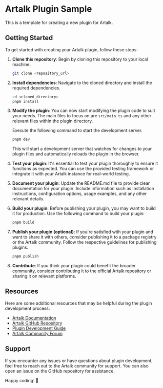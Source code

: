 # Artalk Plugin Sample

This is a template for creating a new plugin for Artalk.

## Getting Started

To get started with creating your Artalk plugin, follow these steps:

1. **Clone this repository**: Begin by cloning this repository to your local machine.
   
   ```bash
   git clone <repository_url>
   ```

2. **Install dependencies**: Navigate to the cloned directory and install the required dependencies.
   
   ```bash
   cd <cloned_directory>
   pnpm install
   ```

3. **Modify the plugin**: You can now start modifying the plugin code to suit your needs. The main files to focus on are `src/main.ts` and any other relevant files within the plugin directory.

    Execute the following command to start the development server.

   ```bash
   pnpm dev
   ```

    This will start a development server that watches for changes to your plugin files and automatically reloads the plugin in the browser.

4. **Test your plugin**: It's essential to test your plugin thoroughly to ensure it functions as expected. You can use the provided testing framework or integrate it with your Artalk instance for real-world testing.

5. **Document your plugin**: Update the README.md file to provide clear documentation for your plugin. Include information such as installation instructions, configuration options, usage examples, and any other relevant details.

6. **Build your plugin**: Before publishing your plugin, you may want to build it for production. Use the following command to build your plugin:

   ```bash
   pnpm build
   ```

7. **Publish your plugin (optional)**: If you're satisfied with your plugin and want to share it with others, consider publishing it to a package registry or the Artalk community. Follow the respective guidelines for publishing plugins.

   ```bash
   pnpm publish
   ```

8. **Contribute**: If you think your plugin could benefit the broader community, consider contributing it to the official Artalk repository or sharing it on relevant platforms.

## Resources

Here are some additional resources that may be helpful during the plugin development process:

- [Artalk Documentation](https://artalk.js.org/develop/)
- [Artalk GitHub Repository](https://github.com/ArtalkJS/Artalk)
- [Plugin Development Guide](https://artalk.js.org/develop/)
- [Artalk Community Forum](https://github.com/ArtalkJS/Artalk/discussions)

## Support

If you encounter any issues or have questions about plugin development, feel free to reach out to the Artalk community for support. You can also open an issue on the GitHub repository for assistance.

Happy coding! 🚀
